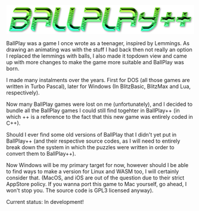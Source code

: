 ![BallPlay++](https://github.com/PhantasarProductions/Ballplay-Plus-Plus/blob/main/JCR/GFX/Logo/ballplay.png?raw=true)


BallPlay was a game I once wrote as a teenager, inspired by Lemmings. As drawing an animating was with the stuff I had back then not really an option I replaced the lemmings with balls, I also made it topdown view and came up with more changes to make the game more suitable and BallPlay was born.

I made many instalments over the years. First for DOS (all those games are written in Turbo Pascal), later for Windows (In BlitzBasic, BlitzMax and Lua, respectively).

Now many BallPlay games were lost on me (unfortunately), and I decided to bundle all the BallPlay games I could still find togehter in BallPlay++ (in which ++ is a reference to the fact that this new game was entirely coded in C++).

Should I ever find some old versions of BallPlay that I didn't yet put in BallPlay++ (and their respective source codes, as I will need to entirely break down the system in which the puzzles were written in order to convert them to BallPlay++).

Now Windows will be my primary target for now, however should I be able to find ways to make a version for Linux and WASM too, I will certainly consider that. (MacOS, and iOS are out of the question due to their strict AppStore policy. If you wanna port this game to Mac yourself, go ahead, I won't stop you. The source code is GPL3 licensed anyway).



Current status: In development!
